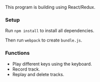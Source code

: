 This program is building using React/Redux.

### Setup
Run `npm install` to install all dependencies.

Then run `webpack` to create `bundle.js`.

### Functions

- Play different keys using the keyboard.
- Record track.
- Replay and delete tracks.
